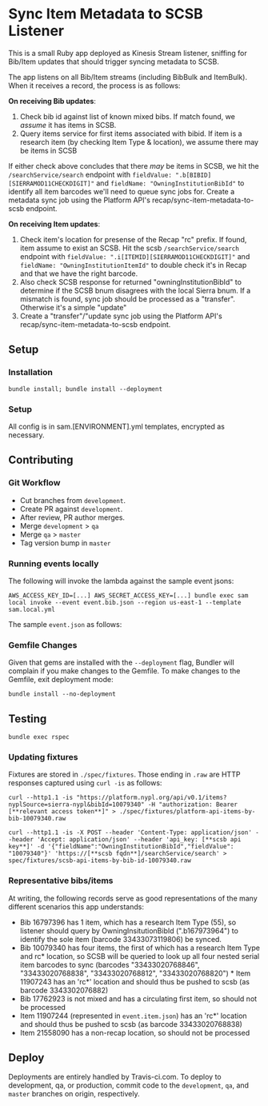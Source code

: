 # Sync Item Metadata to SCSB Listener

This is a small Ruby app deployed as Kinesis Stream listener, sniffing for Bib/Item updates that should trigger syncing metadata to SCSB.

The app listens on all Bib/Item streams (including BibBulk and ItemBulk). When it receives a record, the process is as follows:

**On receiving Bib updates**:
 1. Check bib id against list of known mixed bibs. If match found, we *assume* it has items in SCSB.
 2. Query items service for first items associated with bibid. If item is a research item (by checking Item Type & location), we assume there may be items in SCSB

If either check above concludes that there *may* be items in SCSB, we hit the `/searchService/search` endpoint with `fieldValue: ".b[BIBID][SIERRAMOD11CHECKDIGIT]"` and `fieldName: "OwningInstitutionBibId"` to identify all item barcodes we'll need to queue sync jobs for. Create a metadata sync job using the Platform API's recap/sync-item-metadata-to-scsb endpoint.

**On receiving Item updates**:
 1. Check item's location for presense of the Recap "rc" prefix. If found, item assume to exist an SCSB. Hit the scsb `/searchService/search` endpoint with `fieldValue: ".i[ITEMID][SIERRAMOD11CHECKDIGIT]"` and `fieldName: "OwningInstitutionItemId"` to double check it's in Recap and that we have the right barcode.
 2. Also check SCSB response for returned "owningInstitutionBibId" to determine if the SCSB bnum disagrees with the local Sierra bnum. If a mismatch is found, sync job should be processed as a "transfer". Otherwise it's a simple "update"
 2. Create a "transfer"/"update sync job using the Platform API's recap/sync-item-metadata-to-scsb endpoint.

## Setup

### Installation

```
bundle install; bundle install --deployment
```

### Setup

All config is in sam.[ENVIRONMENT].yml templates, encrypted as necessary.

## Contributing

### Git Workflow

 * Cut branches from `development`.
 * Create PR against `development`.
 * After review, PR author merges.
 * Merge `development` > `qa`
 * Merge `qa` > `master`
 * Tag version bump in `master`

### Running events locally

The following will invoke the lambda against the sample event jsons:
```
AWS_ACCESS_KEY_ID=[...] AWS_SECRET_ACCESS_KEY=[...] bundle exec sam local invoke --event event.bib.json --region us-east-1 --template sam.local.yml
```

The sample `event.json` as follows:

### Gemfile Changes

Given that gems are installed with the `--deployment` flag, Bundler will complain if you make changes to the Gemfile. To make changes to the Gemfile, exit deployment mode:

```
bundle install --no-deployment
```

## Testing

```
bundle exec rspec
```

### Updating fixtures

Fixtures are stored in `./spec/fixtures`. Those ending in `.raw` are HTTP responses captured using `curl -is` as follows:

```
curl --http1.1 -is "https://platform.nypl.org/api/v0.1/items?nyplSource=sierra-nypl&bibId=10079340" -H "authorization: Bearer [**relevant access token**]" > ./spec/fixtures/platform-api-items-by-bib-10079340.raw
```

```
curl --http1.1 -is -X POST --header 'Content-Type: application/json' --header 'Accept: application/json' --header 'api_key: [**scsb api key**]' -d '{"fieldName":"OwningInstitutionBibId","fieldValue": "10079340"}' 'https://[**scsb fqdn**]/searchService/search' > spec/fixtures/scsb-api-items-by-bib-id-10079340.raw
```

### Representative bibs/items

At writing, the following records serve as good representations of the many different scenarios this app understands:

 * Bib 16797396 has 1 item, which has a research Item Type (55), so listener should query by OwningInsitutionBibId (".b167973964") to identify the sole item (barcode 33433073119806) be synced.
 * Bib 10079340 has four items, the first of which has a research Item Type and rc* location, so SCSB will be queried to look up all four nested serial item barcodes to sync (barcodes "33433020768846", "33433020768838", "33433020768812", "33433020768820") * Item 11907243  has an 'rc*' location and should thus be pushed to scsb (as barcode 3343302076882)
 * Bib 17762923 is not mixed and has a circulating first item, so should not be processed
 * Item 11907244 (represented in `event.item.json`) has an 'rc*' location and should thus be pushed to scsb (as barcode 33433020768838)
 * Item 21558090 has a non-recap location, so should not be processed

## Deploy

Deployments are entirely handled by Travis-ci.com. To deploy to development, qa, or production, commit code to the `development`, `qa`, and `master` branches on origin, respectively.
